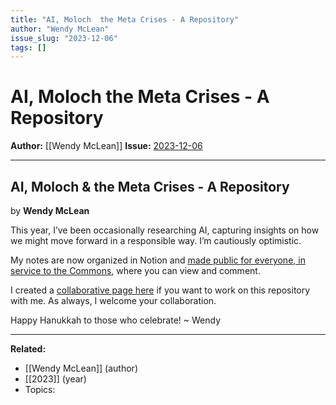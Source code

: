 ```yaml
---
title: "AI, Moloch  the Meta Crises - A Repository"
author: "Wendy McLean"
issue_slug: "2023-12-06"
tags: []
---
```


# AI, Moloch  the Meta Crises - A Repository

**Author:** [[Wendy McLean]]
**Issue:** [2023-12-06](https://plex.collectivesensecommons.org/2023-12-06/)

---

## AI, Moloch & the Meta Crises - A Repository
by **Wendy McLean**

This year, I’ve been occasionally researching AI, capturing insights on how we might move forward in a responsible way. I’m cautiously optimistic.

My notes are now organized in Notion and [made public for everyone, in service to the Commons](https://everyoneswisdom.notion.site/AI-Moloch-the-Meta-Crises-9fb6382930a64db5bce509cbe1fd1e08?pvs=4), where you can view and comment.

I created a [collaborative page here](https://everyoneswisdom.notion.site/COLLABORATIVE-AI-Moloch-the-Meta-Crisis-26489b90cc8c49d1847abdfb932f3db3?pvs=4) if you want to work on this repository with me. As always, I welcome your collaboration.

Happy Hanukkah to those who celebrate!  ~ Wendy

---

**Related:**
- [[Wendy McLean]] (author)
- [[2023]] (year)
- Topics: 

